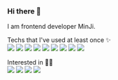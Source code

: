 ### Hi there 👋
I am frontend developer MinJi.

Techs that I've used at least once ✨<br />
<img src="https://img.shields.io/badge/CSS-1572B6?style=flat-square&logo=css3&logoColor=white"/>
<img src="https://img.shields.io/badge/-Javascript-F7DF1E?style=flat&logo=javascript&logoColor=white" />
<img src="https://img.shields.io/badge/React-61DAFB?style=flat-square&logo=react&logoColor=white"/>
<img src="https://img.shields.io/badge/Redux-764ABC?style=flat-square&logo=redux&logoColor=white"/>
<img src="https://img.shields.io/badge/Node.js-339933?style=flat-square&logo=nodedotjs&logoColor=white"/> 
<img src="https://img.shields.io/badge/Express-000000?style=flat-square&logo=express&logoColor=white"/> 
<img src="https://img.shields.io/badge/MariaDB-003545?style=flat-square&logo=mariadb&logoColor=white"/> 
<img src="https://img.shields.io/badge/MongoDB-47A248?style=flat-square&logo=mongodb&logoColor=white"/>
<img src="https://img.shields.io/badge/Python-3766AB?style=flat-square&logo=Python&logoColor=white"/> 


Interested in ✍🏻 <br />
<img src="https://img.shields.io/badge/Vue.js-4FC08D?style=flat-square&logo=vuedotjs&logoColor=white"/> 
<img src="https://img.shields.io/badge/Django-092E20?style=flat-square&logo=django&logoColor=white"/> 
<img src="https://img.shields.io/badge/TypeScript-3178C6?style=flat-square&logo=typescript&logoColor=white"/>
<img src="https://img.shields.io/badge/Webpack-8DD6F9?style=flat-square&logo=webpack&logoColor=white"/>

<!--
**swssbw/swssbw** is a ✨ _special_ ✨ repository because its `README.md` (this file) appears on your GitHub profile.

Here are some ideas to get you started:

- 🔭 I’m currently working on ...
- 🌱 I’m currently learning ...
- 👯 I’m looking to collaborate on ...
- 🤔 I’m looking for help with ...
- 💬 Ask me about ...
- 📫 How to reach me: ...
- 😄 Pronouns: ...
- ⚡ Fun fact: ...
-->
